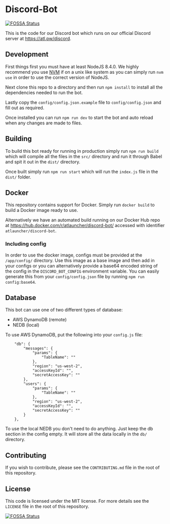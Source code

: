 # Discord-Bot
[![FOSSA Status](https://app.fossa.io/api/projects/git%2Bgithub.com%2FATLauncher%2Fdiscord-bot.svg?type=shield)](https://app.fossa.io/projects/git%2Bgithub.com%2FATLauncher%2Fdiscord-bot?ref=badge_shield)

This is the code for our Discord bot which runs on our official Discord server at https://atl.pw/discord.

## Development
First things first you must have at least NodeJS 8.4.0. We highly recommend you use
[NVM](https://github.com/creationix/nvm) if on a unix like system as you can simply run
`nvm use` in order to use the correct version of NodeJS.

Next clone this repo to a directory and then run `npm install` to install all the dependencies
needed to run the bot.

Lastly copy the `config/config.json.example` file to `config/config.json` and fill out as
required.

Once installed you can run `npm run dev` to start the bot and auto reload when any changes are made
to files.

## Building
To build this bot ready for running in production simply run `npm run build` which will compile all
the files in the `src/` directory and run it through Babel and spit it out in the `dist/` directory.

Once built simply run `npm run start` which will run the `index.js` file in the `dist/` folder.

## Docker
This repository contains support for Docker. Simply run `docker build` to build a Docker image ready
to use.

Alternatively we have an automated build running on our Docker Hub repo at
https://hub.docker.com/r/atlauncher/discord-bot/ accessed with identifier `atlauncher/discord-bot`.

### Including config
In order to use the docker image, configs must be provided at the `/app/config/` directory. Use
this image as a base image and then add in your configs or you can alternatively provide a base64
encoded string of the config in the `DISCORD_BOT_CONFIG` environment variable. You can easily
generate this from your `config/config.json` file by running `npm run config:base64`.

## Database
This bot can use one of two different types of database:

 - AWS DynamoDB (remote)
 - NEDB (local)
 
To use AWS DynamoDB, put the following into your `config.js` file:

```
    "db": {
        "messages": {
            "params": {
                "TableName": ""
            },
            "region": "us-west-2",
            "accessKeyId": "",
            "secretAccessKey": ""
        },
        "users": {
            "params": {
                "TableName": ""
            },
            "region": "us-west-2",
            "accessKeyId": "",
            "secretAccessKey": ""
        }
    },
```

To use the local NEDB you don't need to do anything. Just keep the db section in the config empty.
It will store all the data locally in the `db/` directory.

## Contributing
If you wish to contribute, please see the `CONTRIBUTING.md` file in the root of this repository.

## License
This code is licensed under the MIT license. For more details see the `LICENSE` file in the root
of this repository.


[![FOSSA Status](https://app.fossa.io/api/projects/git%2Bgithub.com%2FATLauncher%2Fdiscord-bot.svg?type=large)](https://app.fossa.io/projects/git%2Bgithub.com%2FATLauncher%2Fdiscord-bot?ref=badge_large)